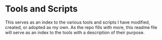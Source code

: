 # Tools and Scripts
This serves as an index to the various tools and scripts I have modified, created, or adopted as my own. As the repo fills with more, this readme file will serve as an index to the tools with a description of their purpose. 
